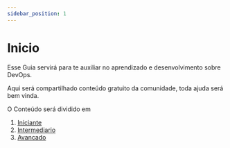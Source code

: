```yaml
---
sidebar_position: 1
---
```


# Inicio

Esse Guia servirá para te auxiliar no aprendizado e desenvolvimento sobre DevOps.

Aqui será compartilhado conteúdo gratuito da comunidade, toda ajuda será bem vinda.

O Conteúdo será dividido em

1. [Iniciante](./iniciante)
2. [Intermediario](./intermediario)
3. [Avancado](./avancado)